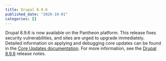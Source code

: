 ```yaml
---
title: Drupal 8.9.6
published_date: "2020-10-01"
categories: []
---
```

Drupal 8.9.6 is now available on the Pantheon platform. This release fixes security vulnerabilities, and sites are urged to upgrade immediately. Detailed information on applying and debugging core updates can be found in the [Core Updates documentation](/core-updates). For more information, see the [Drupal 8.9.6](https://www.drupal.org/project/drupal/releases/8.9.6) release notes.
